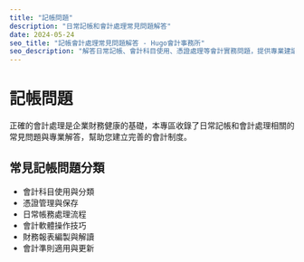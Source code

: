 ```yaml
---
title: "記帳問題"
description: "日常記帳和會計處理常見問題解答"
date: 2024-05-24
seo_title: "記帳會計處理常見問題解答 - Hugo會計事務所"
seo_description: "解答日常記帳、會計科目使用、憑證處理等會計實務問題，提供專業建議與操作指導，幫助您正確處理會計事務。立即查看 https://hugo-accounting.com/faq/accounting/"
---
```


# 記帳問題

正確的會計處理是企業財務健康的基礎，本專區收錄了日常記帳和會計處理相關的常見問題與專業解答，幫助您建立完善的會計制度。

## 常見記帳問題分類

- 會計科目使用與分類
- 憑證管理與保存
- 日常帳務處理流程
- 會計軟體操作技巧
- 財務報表編製與解讀
- 會計準則適用與更新
